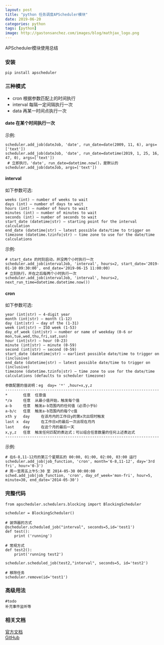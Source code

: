 ```yaml
---
layout: post
title: "python 任务调度APScheduler模块"
date: 2019-06-20
categories: python
tags: [python]
image: http://gastonsanchez.com/images/blog/mathjax_logo.png
---
```

APScheduler模块使用总结
<!-- more -->
### 安装
    pip install apscheduler
    
### 三种模式
* cron 根据参数匹配上的时间执行     
* interval 每隔一定间隔执行一次
* data 再某一时间点执行一次
    
#### date 在某个时间执行一次  
示例:

    scheduler.add_job(dateJob, 'date', run_date=date(2009, 11, 6), args=['text'])
    scheduler.add_job(dateJob, 'date', run_date=datetime(2019, 1, 25, 16, 47, 0), args=['text'])
     # 立即执行，'date', run_date=datetime.now()，是默认的  
    scheduler.add_job(dateJob, args=['text']) 

#### interval
如下参数可选:

    weeks (int) – number of weeks to wait
    days (int) – number of days to wait
    hours (int) – number of hours to wait
    minutes (int) – number of minutes to wait
    seconds (int) – number of seconds to wait
    start_date (datetime|str) – starting point for the interval calculation
    end_date (datetime|str) – latest possible date/time to trigger on
    timezone (datetime.tzinfo|str) – time zone to use for the date/time calculations 

示例:

    # start_date 的时刻启动，并没两个小时执行一次
    scheduler.add_job(intervalJob, 'interval', hours=2, start_date='2019-01-10 09:30:00', end_date='2019-06-15 11:00:00)
    # 立刻执行，并在之后每两个小时执行一次
    scheduler.add_job(intervalJob, 'interval', hours=2, next_run_time=datetime.datetime.now())    
    
#### cron
如下参数可选:

    year (int|str) – 4-digit year
    month (int|str) – month (1-12)
    day (int|str) – day of the (1-31)
    week (int|str) – ISO week (1-53)
    day_of_week (int|str) – number or name of weekday (0-6 or mon,tue,wed,thu,fri,sat,sun)
    hour (int|str) – hour (0-23)
    minute (int|str) – minute (0-59)
    second (int|str) – second (0-59)
    start_date (datetime|str) – earliest possible date/time to trigger on (inclusive)
    end_date (datetime|str) – latest possible date/time to trigger on (inclusive)
    timezone (datetime.tzinfo|str) – time zone to use for the date/time calculations (defaults to scheduler timezone)   
    
    参数配置的值说明：eg  day= '*' ,hour=x,y,z 
    ---------------------------------------------------------------------
    *	    任意	任意值
    */a	    任意	从最小值开始，触发每个值
    a-b	    任意	触发a-b范围内的任何值（必须小于b）
    a-b/c	任意	触发a-b范围内的每个c值
    xth y	day	    在该月内的工作日y的第x次出现时触发
    last x	day	    在工作日x的最后一次出现在月内
    last	day	    在这个月的最后一天
    x,y,z	任意	触发任何匹配的表达式；可以组合任意数量的任何上述表达式
    ---------------------------------------------------------------------

示例:

    # 在6-8,11-12月的第三个星期五的 00:00, 01:00, 02:00, 03:00 运行
    scheduler.add_job(job_function, 'cron', month='6-8,11-12', day='3rd fri', hour='0-3')
    # 周一至周五上午5:30 至 2014-05-30 00:00:00
    sched.add_job(job_function, 'cron', day_of_week='mon-fri', hour=5, minute=30, end_date='2014-05-30')

### 完整代码
    
    from apscheduler.schedulers.blocking import BlockingScheduler

    scheduler = BlockingScheduler()
    
    # 装饰器的方式
    @scheduler.scheduled_job("interval", seconds=5,id='test1')
    def test():
        print ('running')
    
    # 常规方式
    def test2():
        print('running test2')
    
    scheduler.scheduled_job(test2,"interval", seconds=5, id='test2')    
    
    # 移除任务
    scheduler.remove(id='test1')
    
### 高级用法
    #todo
    补充事件监听等   

### 相关文档
[官方文档](https://apscheduler.readthedocs.io/en/v3.3.0/index.html)  
[GitHub](https://github.com/agronholm/apscheduler)